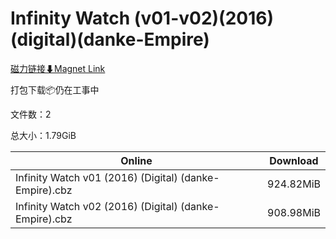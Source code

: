 # Infinity Watch (v01-v02)(2016)(digital)(danke-Empire)

[磁力链接⬇Magnet Link](magnet:?xt=urn:btih:1da6b37e5550f0e3ac3d106a3ecd2789eb13cd51&dn=Infinity%20Watch%20%28v01-v02%29%282016%29%28digital%29%28danke-Empire%29)

打包下载📦仍在工事中

文件数：2

总大小：1.79GiB

Online | Download
--- | ---
Infinity Watch v01 (2016) (Digital) (danke-Empire).cbz | 924.82MiB
Infinity Watch v02 (2016) (Digital) (danke-Empire).cbz | 908.98MiB